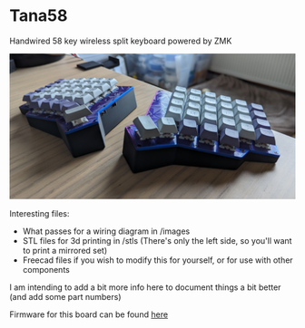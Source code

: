 # Tana58

Handwired 58 key wireless split keyboard powered by ZMK

![alt text](https://github.com/SDodding/tana58/blob/main/images/tana58_3.jpg?raw=true)

Interesting files:

- What passes for a wiring diagram in /images
- STL files for 3d printing in /stls (There's only the left side, so you'll want to print a mirrored set)
- Freecad files if you wish to modify this for yourself, or for use with other components

I am intending to add a bit more info here to document things a bit better (and add some part numbers)

Firmware for this board can be found [here](https://github.com/SDodding/tana58_zmk/tree/main)
